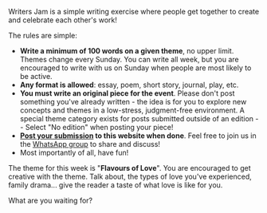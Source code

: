 Writers Jam is a simple writing exercise where people get together to create and celebrate each
other's work!

The rules are simple:

- **Write a minimum of 100 words on a given theme**, no upper limit. Themes change every Sunday. You
  can write all week, but you are encouraged to write with us on Sunday when people are most likely
  to be active.
- **Any format is allowed**: essay, poem, short story, journal, play, etc.
- **You must write an original piece for the event**. Please don't post something you've already
  written - the idea is for you to explore new concepts and themes in a low-stress, judgment-free
  environment. A special theme category exists for posts submitted outside of an edition -- Select
  "No edition" when posting your piece!
- **[Post your submission](/post) to this website when done**. Feel free to join us in the
  [WhatsApp group]($WHATSAPP_URL) to share and discuss!
- Most importantly of all, have fun!

The theme for this week is "**Flavours of Love**". You are encouraged to get creative with the
theme. Talk about, the types of love you've experienced, family drama... give the reader a taste of
what love is like for you.

What are you waiting for?
